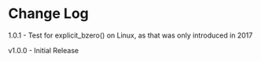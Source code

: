 # Change Log

1.0.1
    - Test for explicit_bzero() on Linux, as that was only introduced in 2017

v1.0.0
    - Initial Release
